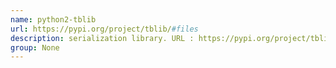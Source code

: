 ```yaml
---
name: python2-tblib
url: https://pypi.org/project/tblib/#files
description: serialization library. URL : https://pypi.org/project/tblib/#files Groups : None
group: None
---
```

